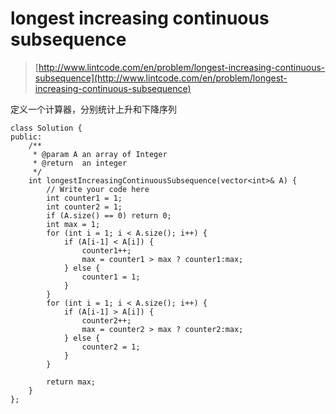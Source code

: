 # longest increasing continuous subsequence
>  [http://www.lintcode.com/en/problem/longest-increasing-continuous-subsequence](http://www.lintcode.com/en/problem/longest-increasing-continuous-subsequence)

定义一个计算器，分别统计上升和下降序列

    class Solution {
    public:
        /**
         * @param A an array of Integer
         * @return  an integer
         */
        int longestIncreasingContinuousSubsequence(vector<int>& A) {
            // Write your code here
            int counter1 = 1;
            int counter2 = 1;
            if (A.size() == 0) return 0;
            int max = 1;
            for (int i = 1; i < A.size(); i++) {
                if (A[i-1] < A[i]) {
                    counter1++;
                    max = counter1 > max ? counter1:max;
                } else {
                    counter1 = 1;
                }
            }
            for (int i = 1; i < A.size(); i++) {
                if (A[i-1] > A[i]) {
                    counter2++;
                    max = counter2 > max ? counter2:max;
                } else {
                    counter2 = 1;
                }
            }

            return max;
        }
    };
